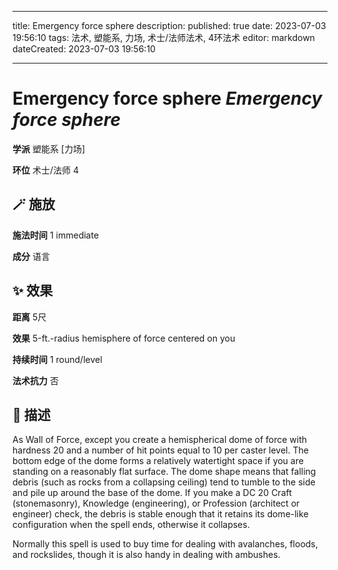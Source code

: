 
---
title: Emergency force sphere
description: 
published: true
date: 2023-07-03 19:56:10
tags: 法术, 塑能系, 力场, 术士/法师法术, 4环法术
editor: markdown
dateCreated: 2023-07-03 19:56:10

---

# **Emergency force sphere** *Emergency force sphere*

**学派** 塑能系 \[力场\] 

**环位** 术士/法师 4

## 🪄 施放

**施法时间** 1 immediate

**成分** 语言

## ✨ 效果  

**距离** 5尺 

**效果** 5-ft.-radius hemisphere of force centered on you 

**持续时间** 1 round/level 

**法术抗力** 否

## 📖 描述

As Wall of Force, except you create a hemispherical dome of force with hardness 20 and a number of hit points equal to 10 per caster level. The bottom edge of the dome forms a relatively watertight space if you are standing on a reasonably flat surface. The dome shape means that falling debris (such as rocks from a collapsing ceiling) tend to tumble to the side and pile up around the base of the dome. If you make a DC 20 Craft (stonemasonry), Knowledge (engineering), or Profession (architect or engineer) check, the debris is stable enough that it retains its dome-like configuration when the spell ends, otherwise it collapses.

Normally this spell is used to buy time for dealing with avalanches, floods, and rockslides, though it is also handy in dealing with ambushes.
    